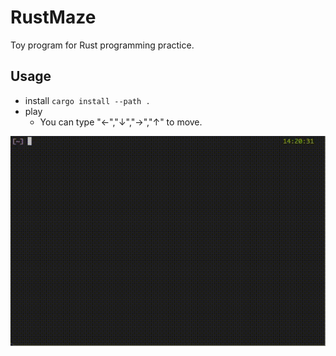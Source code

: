 # RustMaze
Toy program for Rust programming practice.

## Usage
* install
`cargo install --path .`
* play
  * You can type "←","↓","→","↑" to move.
<img src="./fig/play.gif">

